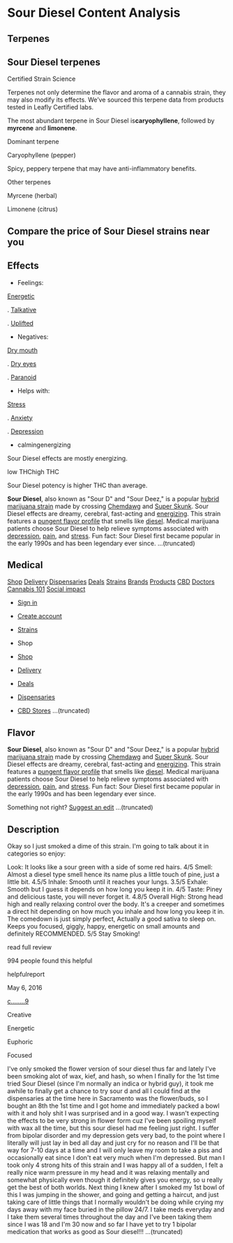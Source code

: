 # Sour Diesel Content Analysis

## Terpenes

## Sour Diesel terpenes

Certified Strain Science

Terpenes not only determine the flavor and aroma of a cannabis strain, they may also modify its effects. We’ve sourced this terpene data from products tested in Leafly Certified labs.

The most abundant terpene in Sour Diesel is**caryophyllene**, followed by **myrcene** and **limonene**.

Dominant terpene

Caryophyllene (pepper)

Spicy, peppery terpene that may have anti-inflammatory benefits.

Other terpenes

Myrcene (herbal)

Limonene (citrus)

## Compare the price of Sour Diesel strains near you

## Effects

- Feelings:

[Energetic](https://www.leafly.com/strains/sour-diesel#strain-sensations-section)



. [Talkative](https://www.leafly.com/strains/sour-diesel#strain-sensations-section)



. [Uplifted](https://www.leafly.com/strains/sour-diesel#strain-sensations-section)

- Negatives:

[Dry mouth](https://www.leafly.com/strains/sour-diesel#strain-sensations-section)



. [Dry eyes](https://www.leafly.com/strains/sour-diesel#strain-sensations-section)



. [Paranoid](https://www.leafly.com/strains/sour-diesel#strain-sensations-section)

- Helps with:

[Stress](https://www.leafly.com/strains/sour-diesel#helps-with-section)



. [Anxiety](https://www.leafly.com/strains/sour-diesel#helps-with-section)



. [Depression](https://www.leafly.com/strains/sour-diesel#helps-with-section)

- calmingenergizing













Sour Diesel effects are mostly energizing.





low THChigh THC













Sour Diesel potency is higher THC than average.


**Sour Diesel**, also known as "Sour D" and "Sour Deez," is a popular [hybrid marijuana strain](https://www.leafly.com/strains/lists/category/sativa) made by crossing [Chemdawg](https://www.leafly.com/strains/chemdawg) and [Super Skunk](https://www.leafly.com/strains/super-skunk). Sour Diesel effects are dreamy, cerebral, fast-acting and [energizing](https://www.leafly.com/strains/lists/effect/energetic). This strain features a [pungent flavor profile](https://www.leafly.com/strains/lists/flavor/pungent) that smells like [diesel](https://www.leafly.com/strains/lists/flavor/diesel). Medical marijuana patients choose Sour Diesel to help relieve symptoms associated with [depression](https://www.leafly.com/strains/lists/condition/depression), [pain](https://www.leafly.com/strains/lists/condition/pain), and [stress](https://www.leafly.com/strains/lists/condition/stress). Fun fact: Sour Diesel first became popular in the early 1990s and has been legendary ever since.
...(truncated)

## Medical

[Shop](https://www.leafly.com/shop) [Delivery](https://www.leafly.com/delivery) [Dispensaries](https://www.leafly.com/dispensaries) [Deals](https://www.leafly.com/deals) [Strains](https://www.leafly.com/strains/lists) [Brands](https://www.leafly.com/brands) [Products](https://www.leafly.com/products) [CBD](https://www.leafly.com/cbd-stores) [Doctors](https://www.leafly.com/medical-marijuana-doctors) [Cannabis 101](https://www.leafly.com/news/cannabis-101) [Social impact](https://www.leafly.com/social-impact)

- [Sign in](https://sso.leafly.com/sign-in?rd=https%3A%2F%2Fwww.leafly.com%2Fstrains%2Fsour-diesel)
- [Create account](https://sso.leafly.com/sign-up?rd=https%3A%2F%2Fwww.leafly.com%2Fstrains%2Fsour-diesel)

- [Strains](https://www.leafly.com/strains/lists)

- Shop
- [Shop](https://www.leafly.com/shop)
- [Delivery](https://www.leafly.com/delivery)
- [Deals](https://www.leafly.com/deals)
- [Dispensaries](https://www.leafly.com/dispensaries)
- [CBD Stores](https://www.leafly.com/cbd-stores)
...(truncated)

## Flavor

**Sour Diesel**, also known as "Sour D" and "Sour Deez," is a popular [hybrid marijuana strain](https://www.leafly.com/strains/lists/category/sativa) made by crossing [Chemdawg](https://www.leafly.com/strains/chemdawg) and [Super Skunk](https://www.leafly.com/strains/super-skunk). Sour Diesel effects are dreamy, cerebral, fast-acting and [energizing](https://www.leafly.com/strains/lists/effect/energetic). This strain features a [pungent flavor profile](https://www.leafly.com/strains/lists/flavor/pungent) that smells like [diesel](https://www.leafly.com/strains/lists/flavor/diesel). Medical marijuana patients choose Sour Diesel to help relieve symptoms associated with [depression](https://www.leafly.com/strains/lists/condition/depression), [pain](https://www.leafly.com/strains/lists/condition/pain), and [stress](https://www.leafly.com/strains/lists/condition/stress). Fun fact: Sour Diesel first became popular in the early 1990s and has been legendary ever since.

Something not right? [Suggest an edit](mailto:strains@leafly.com?subject=Report%20a%20concern%20with%20Sour%20Diesel&body=Reporting%20a%20concern%20with%20https%3A%2F%2Fwww.leafly.com%2Fstrains%2Fsour-diesel)
...(truncated)

## Description

Okay so I just smoked a dime of this strain. I'm going to talk about it in categories so enjoy:

Look: It looks like a sour green with a side of some red hairs. 4/5
Smell: Almost a diesel type smell hence its name plus a little touch of pine, just a little bit. 4.5/5
Inhale: Smooth until it reaches your lungs. 3.5/5
Exhale: Smooth but I guess it depends on how long you keep it in. 4/5
Taste: Piney and delicious taste, you will never forget it. 4.8/5
Overall High: Strong head high and really relaxing control over the body. It's a creeper and sometimes a direct hit depending on how much you inhale and how long you keep it in. The comedown is just simply perfect, Actually a good sativa to sleep on. Keeps you focused, giggly, happy, energetic on small amounts and definitely RECOMMENDED. 5/5 Stay Smoking!

read full review

994 people found this helpful

helpfulreport

May 6, 2016

[c........9](https://www.leafly.com/profile/344a9e35-c630-4dc9-9928-385e65658435)

Creative

Energetic

Euphoric

Focused

I've only smoked the flower version of sour diesel thus far and lately I've been smoking alot of wax, kief, and hash, so when I finally for the 1st time tried Sour Diesel (since I'm normally an indica or hybrid guy), it took me awhile to finally get a chance to try sour d and all I could find at the dispensaries at the time here in Sacramento was the flower/buds, so I bought an 8th the 1st time and I got home and immediately packed a bowl with it and holy shit I was surprised and in a good way. I wasn't expecting the effects to be very strong in flower form cuz I've been spoiling myself with wax all the time, but this sour diesel had me feeling just right. I suffer from bipolar disorder and my depression gets very bad, to the point where I literally will just lay in bed all day and just cry for no reason and I'll be that way for 7-10 days at a time and I will only leave my room to take a piss and occasionally eat since I don't eat very much when I'm depressed. But man I took only 4 strong hits of this strain and I was happy all of a sudden, I felt a really nice warm pressure in my head and it was relaxing mentally and somewhat physically even though it definitely gives you energy, so u really get the best of both worlds. Next thing I knew after I smoked my 1st bowl of this I was jumping in the shower, and going and getting a haircut, and just taking care of little things that I normally wouldn't be doing while crying my days away with my face buried in the pillow 24/7. I take meds everyday and I take them several times throughout the day and I've been taking them since I was 18 and I'm 30 now and so far I have yet to try 1 bipolar medication that works as good as Sour diesel!!!
...(truncated)


